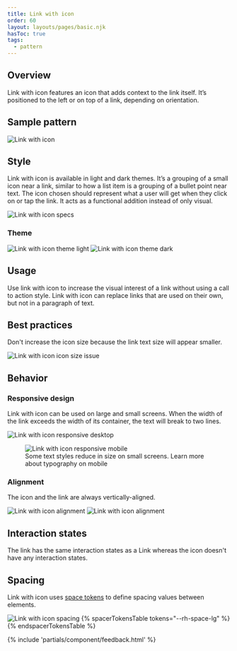 ```yaml
---
title: Link with icon
order: 60
layout: layouts/pages/basic.njk
hasToc: true
tags:
  - pattern
---
```


<link rel="stylesheet" href="{{ '/assets/packages/@rhds/elements/elements/rh-table/rh-table-lightdom.css' | url }}">
<link rel="stylesheet" href="{{ '/styles/samp.css' | url }}">


## Overview

Link with icon features an icon that adds context to the link itself. It’s positioned to the left or on top of a link, depending on orientation.


## Sample pattern

<uxdot-example width-adjustment="484px">
  <img src="{{ './link-with-icon.svg' | url }}" alt="Link with icon">
</uxdot-example>


## Style

Link with icon is available in light and dark themes. It’s a grouping of a small icon near a link, similar to how a list item is a grouping of a bullet point near text. The icon chosen should represent what a user will get when they click on or tap the link. It acts as a functional addition instead of only visual.

<uxdot-example width-adjustment="484px">
  <img src="{{ './link-with-icon-style.svg' | url }}" alt="Link with icon specs">
</uxdot-example>


### Theme

<uxdot-example width-adjustment="484px">
  <img src="{{ './link-with-icon-theme-light.svg' | url }}" alt="Link with icon theme light">
</uxdot-example>

<uxdot-example color-palette="darkest" width-adjustment="484px">
  <img src="{{ './link-with-icon-theme-dark.svg' | url }}" alt="Link with icon theme dark">
</uxdot-example>


## Usage

Use link with icon to increase the visual interest of a link without using a call to action style. Link with icon can replace links that are used on their own, but not in a paragraph of text.


## Best practices

Don't increase the icon size because the link text size will appear smaller.

<uxdot-example width-adjustment="484px" danger>
  <img src="{{ './link-with-icon-best-practices.svg' | url }}" alt="Link with icon icon size issue">
</uxdot-example>


## Behavior

### Responsive design

Link with icon can be used on large and small screens. When the width of the link exceeds the width of its container, the text will break to two lines.

<uxdot-example width-adjustment="1000px" variant="full" alignment="left" no-border>
  <img src="{{ './link-with-icon-responsive.svg' | url }}" alt="Link with icon responsive desktop">
</uxdot-example>

<figure>
  <uxdot-example width-adjustment="360px" variant="full" alignment="left" no-border>
    <img src="{{ './link-with-icon-responsive-mobile.svg' | url }}" alt="Link with icon responsive mobile">
  </uxdot-example>
  <figcaption>Some text styles reduce in size on small screens. Learn more about typography on mobile</figcaption>
</figure>


### Alignment

The icon and the link are always vertically-aligned.

<uxdot-example width-adjustment="269px">
  <img src="{{ './link-with-icon-alignment-1.svg' | url }}" alt="Link with icon alignment">
</uxdot-example>

<uxdot-example width-adjustment="269px">
  <img src="{{ './link-with-icon-alignment-2.svg' | url }}" alt="Link with icon alignment">
</uxdot-example>


## Interaction states

The link has the same interaction states as a Link whereas the icon doesn't have any interaction states.


## Spacing

Link with icon uses [space tokens](/tokens/space/) to define spacing values between elements.

<uxdot-example width-adjustment="484px">
  <img src="{{ './link-with-icon-spacing.svg' | url }}" alt="Link with icon spacing">
</uxdot-example>

<rh-table>
{% spacerTokensTable 
  tokens="--rh-space-lg" %}
{% endspacerTokensTable %}
</rh-table>


{% include 'partials/component/feedback.html' %}
